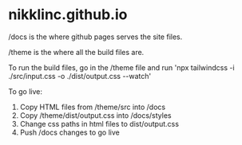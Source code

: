 # nikklinc.github.io

/docs is the where github pages serves the site files.

/theme is the where all the build files are.

To run the build files, go in the /theme file and run 'npx tailwindcss -i ./src/input.css -o ./dist/output.css --watch'

To go live:

1. Copy HTML files from /theme/src into /docs
2. Copy /theme/dist/output.css into /docs/styles
3. Change css paths in html files to dist/output.css
3. Push /docs changes to go live